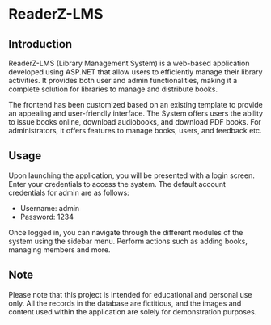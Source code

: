 # ReaderZ-LMS

## Introduction

ReaderZ-LMS (Library Management System) is a web-based application developed using ASP.NET that allow users to efficiently manage their library activities. It provides both user and admin functionalities, making it a complete solution for libraries to manage and distribute books.

The frontend has been customized based on an existing template to provide an appealing and user-friendly interface. The System offers users the ability to issue books online, download audiobooks, and download PDF books. For administrators, it offers features to manage books, users, and feedback etc.

## Usage

Upon launching the application, you will be presented with a login screen. Enter your credentials to access the system. The default account credentials for admin are as follows:

- Username: admin
- Password: 1234

Once logged in, you can navigate through the different modules of the system using the sidebar menu. Perform actions such as adding books, managing members and more.

## Note

Please note that this project is intended for educational and personal use only. All the records in the database are fictitious, and the images and content used within the application are solely for demonstration purposes.
